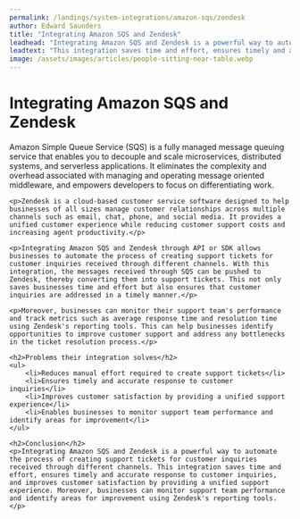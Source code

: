 ```yaml
---
permalink: /landings/system-integrations/amazon-sqs/zendesk
author: Edward Saunders
title: "Integrating Amazon SQS and Zendesk"
leadhead: "Integrating Amazon SQS and Zendesk is a powerful way to automate the process of creating support tickets for customer inquiries received through different channels"
leadtext: "This integration saves time and effort, ensures timely and accurate response to customer inquiries, and improves customer satisfaction by providing a unified support experience. Moreover, businesses can monitor support team performance and identify areas for improvement using Zendesk's reporting tools."
image: /assets/images/articles/people-sitting-near-table.webp
---
```

<div class="arttext">    <h1>Integrating Amazon SQS and Zendesk</h1>
    <p>Amazon Simple Queue Service (SQS) is a fully managed message queuing service that enables you to decouple and scale microservices, distributed systems, and serverless applications. It eliminates the complexity and overhead associated with managing and operating message oriented middleware, and empowers developers to focus on differentiating work.</p>
    
    <p>Zendesk is a cloud-based customer service software designed to help businesses of all sizes manage customer relationships across multiple channels such as email, chat, phone, and social media. It provides a unified customer experience while reducing customer support costs and increasing agent productivity.</p>
    
    <p>Integrating Amazon SQS and Zendesk through API or SDK allows businesses to automate the process of creating support tickets for customer inquiries received through different channels. With this integration, the messages received through SQS can be pushed to Zendesk, thereby converting them into support tickets. This not only saves businesses time and effort but also ensures that customer inquiries are addressed in a timely manner.</p>
    
    <p>Moreover, businesses can monitor their support team's performance and track metrics such as average response time and resolution time using Zendesk's reporting tools. This can help businesses identify opportunities to improve customer support and address any bottlenecks in the ticket resolution process.</p>
    
    <h2>Problems their integration solves</h2>
    <ul>
        <li>Reduces manual effort required to create support tickets</li>
        <li>Ensures timely and accurate response to customer inquiries</li>
        <li>Improves customer satisfaction by providing a unified support experience</li>
        <li>Enables businesses to monitor support team performance and identify areas for improvement</li>
    </ul>
    
    <h2>Conclusion</h2>
    <p>Integrating Amazon SQS and Zendesk is a powerful way to automate the process of creating support tickets for customer inquiries received through different channels. This integration saves time and effort, ensures timely and accurate response to customer inquiries, and improves customer satisfaction by providing a unified support experience. Moreover, businesses can monitor support team performance and identify areas for improvement using Zendesk's reporting tools.</p>
    
</div>
